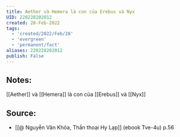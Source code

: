 ```yaml
---
title: Aether và Hemera là con của Erebus và Nyx
UID: 220228202012
created: 28-Feb-2022
tags:
  - 'created/2022/Feb/28'
  - 'evergreen'
  - 'permanent/fact'
aliases: 220228202012
publish: False
---
```

## Notes:
[[Aether]] và [[Hemera]] là con của [[Erebus]] và [[Nyx]]

## Source:
- [[@ Nguyễn Văn Khỏa, Thần thoại Hy Lạp]] (ebook Tve-4u) p.56

